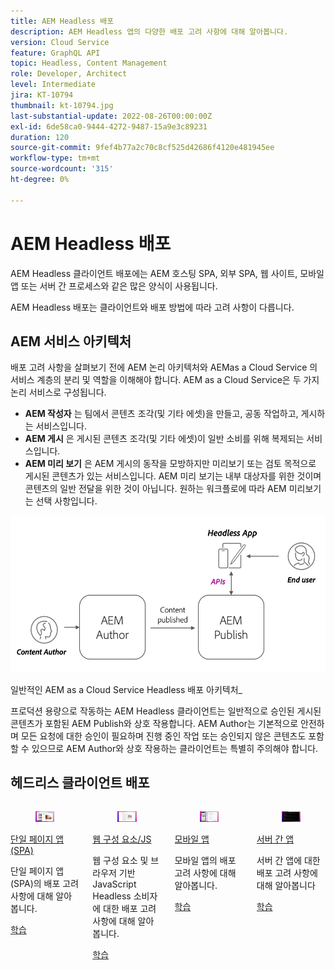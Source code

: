 ```yaml
---
title: AEM Headless 배포
description: AEM Headless 앱의 다양한 배포 고려 사항에 대해 알아봅니다.
version: Cloud Service
feature: GraphQL API
topic: Headless, Content Management
role: Developer, Architect
level: Intermediate
jira: KT-10794
thumbnail: kt-10794.jpg
last-substantial-update: 2022-08-26T00:00:00Z
exl-id: 6de58ca0-9444-4272-9487-15a9e3c89231
duration: 120
source-git-commit: 9fef4b77a2c70c8cf525d42686f4120e481945ee
workflow-type: tm+mt
source-wordcount: '315'
ht-degree: 0%

---
```


# AEM Headless 배포

AEM Headless 클라이언트 배포에는 AEM 호스팅 SPA, 외부 SPA, 웹 사이트, 모바일 앱 또는 서버 간 프로세스와 같은 많은 양식이 사용됩니다.

AEM Headless 배포는 클라이언트와 배포 방법에 따라 고려 사항이 다릅니다.

## AEM 서비스 아키텍처

배포 고려 사항을 살펴보기 전에 AEM 논리 아키텍처와 AEMas a Cloud Service 의 서비스 계층의 분리 및 역할을 이해해야 합니다. AEM as a Cloud Service은 두 가지 논리 서비스로 구성됩니다.

+ __AEM 작성자__ 는 팀에서 콘텐츠 조각(및 기타 에셋)을 만들고, 공동 작업하고, 게시하는 서비스입니다.
+ __AEM 게시__ 은 게시된 콘텐츠 조각(및 기타 에셋)이 일반 소비를 위해 복제되는 서비스입니다.
+ __AEM 미리 보기__ 은 AEM 게시의 동작을 모방하지만 미리보기 또는 검토 목적으로 게시된 콘텐츠가 있는 서비스입니다. AEM 미리 보기는 내부 대상자를 위한 것이며 콘텐츠의 일반 전달을 위한 것이 아닙니다. 원하는 워크플로에 따라 AEM 미리보기 는 선택 사항입니다.

![AEM 서비스 아키텍처](./assets/overview/aem-service-architecture.png)

일반적인 AEM as a Cloud Service Headless 배포 아키텍처_

프로덕션 용량으로 작동하는 AEM Headless 클라이언트는 일반적으로 승인된 게시된 콘텐츠가 포함된 AEM Publish와 상호 작용합니다. AEM Author는 기본적으로 안전하며 모든 요청에 대한 승인이 필요하며 진행 중인 작업 또는 승인되지 않은 콘텐츠도 포함할 수 있으므로 AEM Author와 상호 작용하는 클라이언트는 특별히 주의해야 합니다.

## 헤드리스 클라이언트 배포

<div class="columns is-multiline">
    <!-- Single-page App (SPA) -->
    <div class="column is-half-tablet is-half-desktop is-one-third-widescreen" aria-label="Single-page App (SPA)" tabindex="0">
       <div class="card">
           <div class="card-image">
               <figure class="image is-16by9">
                   <a href="./spa.md" title="단일 페이지 앱(SPA)" tabindex="-1">
                       <img class="is-bordered-r-small" src="./assets/spa/spa-card.png" alt="단일 페이지 앱(SPA)">
                   </a>
               </figure>
           </div>
           <div class="card-content is-padded-small">
               <div class="content">
                   <p class="headline is-size-6 has-text-weight-bold"><a href="./spa.md" title="단일 페이지 앱(SPA)">단일 페이지 앱(SPA)</a></p>
                   <p class="is-size-6">단일 페이지 앱(SPA)의 배포 고려 사항에 대해 알아봅니다.</p>
                   <a href="./spa.md" class="spectrum-Button spectrum-Button--outline spectrum-Button--primary spectrum-Button--sizeM">
                       <span class="spectrum-Button-label has-no-wrap has-text-weight-bold">학습</span>
                   </a>
               </div>
           </div>
       </div>
    </div>
<!-- Web component/JS -->
<div class="column is-half-tablet is-half-desktop is-one-third-widescreen" aria-label="Web component/JS" tabindex="0">
   <div class="card">
       <div class="card-image">
           <figure class="image is-16by9">
               <a href="./web-component.md" title="웹 구성 요소/JS" tabindex="-1">
                   <img class="is-bordered-r-small" src="./assets/web-component/web-component-card.png" alt="웹 구성 요소/JS">
               </a>
           </figure>
       </div>
       <div class="card-content is-padded-small">
           <div class="content">
               <p class="headline is-size-6 has-text-weight-bold"><a href="./web-component.md" title="웹 구성 요소/JS">웹 구성 요소/JS</a></p>
               <p class="is-size-6">웹 구성 요소 및 브라우저 기반 JavaScript Headless 소비자에 대한 배포 고려 사항에 대해 알아봅니다.</p>
               <a href="./web-component.md" class="spectrum-Button spectrum-Button--outline spectrum-Button--primary spectrum-Button--sizeM">
                   <span class="spectrum-Button-label has-no-wrap has-text-weight-bold">학습</span>
               </a>
           </div>
       </div>
   </div>
</div>
<!-- Mobile apps -->
<div class="column is-half-tablet is-half-desktop is-one-third-widescreen" aria-label="Mobile apps" tabindex="0">
   <div class="card">
       <div class="card-image">
           <figure class="image is-16by9">
               <a href="./mobile.md" title="모바일 앱" tabindex="-1">
                   <img class="is-bordered-r-small" src="./assets/mobile/mobile-card.png" alt="모바일 앱">
               </a>
           </figure>
       </div>
       <div class="card-content is-padded-small">
           <div class="content">
               <p class="headline is-size-6 has-text-weight-bold"><a href="./mobile.md" title="모바일 앱">모바일 앱</a></p>
               <p class="is-size-6">모바일 앱의 배포 고려 사항에 대해 알아봅니다.</p>
               <a href="./mobile.md" class="spectrum-Button spectrum-Button--outline spectrum-Button--primary spectrum-Button--sizeM">
                   <span class="spectrum-Button-label has-no-wrap has-text-weight-bold">학습</span>
               </a>
           </div>
       </div>
   </div>
</div>
<!-- Server-to-server apps -->
<div class="column is-half-tablet is-half-desktop is-one-third-widescreen" aria-label="Server-to-server apps" tabindex="0">
   <div class="card">
       <div class="card-image">
           <figure class="image is-16by9">
               <a href="./server-to-server.md" title="서버 간 앱" tabindex="-1">
                   <img class="is-bordered-r-small" src="./assets/server-to-server/server-to-server-card.png" alt="서버 간 앱">
               </a>
           </figure>
       </div>
       <div class="card-content is-padded-small">
           <div class="content">
               <p class="headline is-size-6 has-text-weight-bold"><a href="./server-to-server.md" title="서버 간 앱">서버 간 앱</a></p>
               <p class="is-size-6">서버 간 앱에 대한 배포 고려 사항에 대해 알아봅니다</p>
               <a href="./server-to-server.md" class="spectrum-Button spectrum-Button--outline spectrum-Button--primary spectrum-Button--sizeM">
                   <span class="spectrum-Button-label has-no-wrap has-text-weight-bold">학습</span>
               </a>
           </div>
       </div>
   </div>
</div>
</div>
